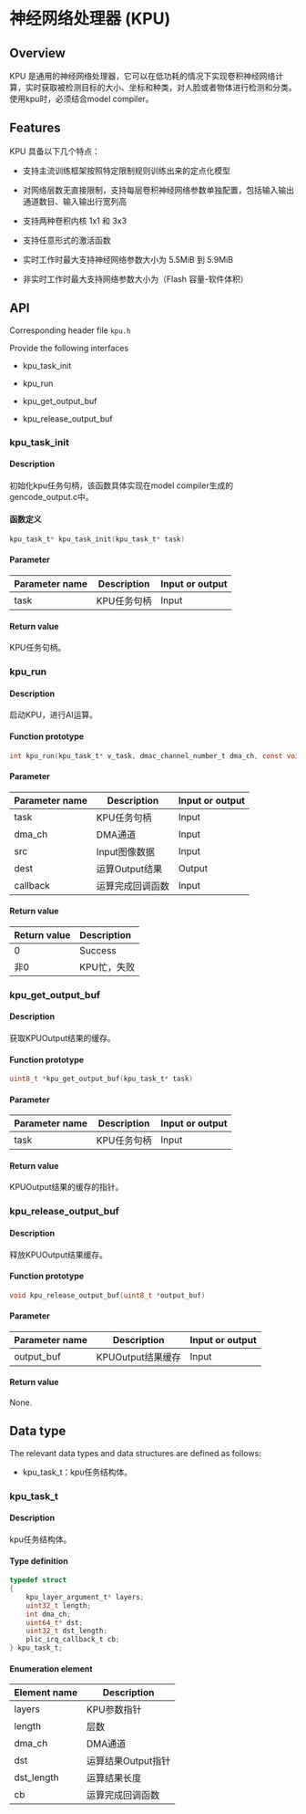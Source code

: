 # 神经网络处理器 (KPU)

## Overview

KPU 是通用的神经网络处理器，它可以在低功耗的情况下实现卷积神经网络计算，实时获取被检测目标的大小、坐标和种类，对人脸或者物体进行检测和分类。
使用kpu时，必须结合model compiler。

## Features

KPU 具备以下几个特点：

- 支持主流训练框架按照特定限制规则训练出来的定点化模型

- 对网络层数无直接限制，支持每层卷积神经网络参数单独配置，包括输入输出通道数目、输入输出行宽列高

- 支持两种卷积内核 1x1 和 3x3

- 支持任意形式的激活函数

- 实时工作时最大支持神经网络参数大小为 5.5MiB 到 5.9MiB

- 非实时工作时最大支持网络参数大小为（Flash 容量-软件体积）

## API

Corresponding header file `kpu.h`

Provide the following interfaces

- kpu\_task\_init

- kpu\_run

- kpu\_get\_output\_buf

- kpu\_release\_output\_buf

### kpu\_task\_init

#### Description

初始化kpu任务句柄，该函数具体实现在model compiler生成的gencode_output.c中。

#### 函数定义

```c
kpu_task_t* kpu_task_init(kpu_task_t* task)
```

#### Parameter

| Parameter name                         |   Description                 |  Input or output  |
| ------------------------------- | ---------------------- | --------- |
| task                            | KPU任务句柄             | Input      |

#### Return value

KPU任务句柄。

### kpu\_run

#### Description

启动KPU，进行AI运算。

#### Function prototype

```c
int kpu_run(kpu_task_t* v_task, dmac_channel_number_t dma_ch, const void *src, void* dest, plic_irq_callback_t callback)
```

#### Parameter

| Parameter name                         |   Description                 |  Input or output  |
| ------------------------------- | ---------------------- | --------- |
| task                            | KPU任务句柄             | Input      |
| dma\_ch                         | DMA通道                 | Input      |
| src                             | Input图像数据             | Input      |
| dest                            | 运算Output结果             | Output      |
| callback                        | 运算完成回调函数         | Input      |

#### Return value

| Return value  | Description         |
| :----  | :------------|
| 0      | Success         |
| 非0    | KPU忙，失败   |

### kpu\_get\_output\_buf

#### Description

获取KPUOutput结果的缓存。

#### Function prototype

```c
uint8_t *kpu_get_output_buf(kpu_task_t* task)
```

#### Parameter

| Parameter name                         |   Description                 |  Input or output  |
| ------------------------------- | ---------------------- | --------- |
| task                            | KPU任务句柄             | Input      |

#### Return value

KPUOutput结果的缓存的指针。

### kpu\_release\_output\_buf

#### Description

释放KPUOutput结果缓存。

#### Function prototype

```c
void kpu_release_output_buf(uint8_t *output_buf)
```

#### Parameter

| Parameter name                         |   Description                 |  Input or output  |
| ------------------------------- | ---------------------- | --------- |
| output\_buf                     | KPUOutput结果缓存         | Input      |

#### Return value

None.

## Data type

The relevant data types and data structures are defined as follows:

- kpu\_task\_t：kpu任务结构体。

### kpu\_task\_t

#### Description

kpu任务结构体。

#### Type definition

```c
typedef struct
{
    kpu_layer_argument_t* layers;
    uint32_t length;
    int dma_ch;
    uint64_t* dst;
    uint32_t dst_length;
    plic_irq_callback_t cb;
} kpu_task_t;
```

#### Enumeration element

| Element name                | Description              |
| ---------------------- | ----------------- |
| layers                 | KPU参数指针        |
| length                 | 层数               |
| dma_ch                 | DMA通道            |
| dst                    | 运算结果Output指针    |
| dst_length             | 运算结果长度        |
| cb                     | 运算完成回调函数    |